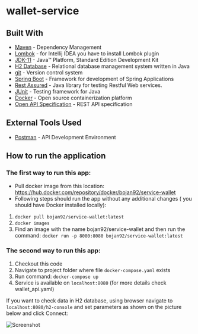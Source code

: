 # wallet-service
## Built With
 - [Maven](https://maven.apache.org/) - Dependency Management
 - [Lombok](https://projectlombok.org/) - for Intellij IDEA you have to install Lombok plugin
 - [JDK-11](https://www.oracle.com/java/technologies/javase-jdk8-downloads.html) - Java™ Platform, Standard Edition Development Kit
 - [H2 Database](https://en.wikipedia.org/wiki/H2_(DBMS)) - Relational database management system written in Java
 - [git](https://git-scm.com/) - Version control system
 - [Spring Boot](https://spring.io/projects/spring-boot) - Framework for development of Spring Applications
 - [Rest Assured](https://rest-assured.io/) - Java library for testing Restful Web services.
 - [JUnit](https://junit.org/junit5/) - Testing framework for Java
 - [Docker](https://www.docker.com/) - Open source containerization platform
 - [Open API Specification](https://swagger.io/specification/) - REST API specification

## External Tools Used
 - [Postman](https://www.postman.com/) - API Development Environment

## How to run the application
###  The first way to run this app:
 - Pull docker image from this location: https://hub.docker.com/repository/docker/bojan92/service-wallet
 - Following steps should run the app without any additional changes ( you should have Docker installed locally):
  1. `docker pull bojan92/service-wallet:latest`
  2. `docker images`
  3. Find an image with the name bojan92/service-wallet and then run the command: `docker run -p 8080:8080 bojan92/service-wallet:latest` 
### The second way to run this app:
  1. Checkout this code
  2. Navigate to project folder where file `docker-compose.yaml` exists
  3. Run command: `docker-compose up`
  4. Service is available on `localhost:8080` (for more details check wallet_api.yaml)


If you want to check data in H2 database, using browser navigate to `localhost:8080/h2-console` and set parameters as shown on the picture below and click Connect:

![Screenshot](https://user-images.githubusercontent.com/15815459/150154770-e120b0f7-f213-4cba-b4be-235552528c74.png)
